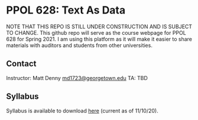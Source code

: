 # PPOL 628: Text As Data

NOTE THAT THIS REPO IS STILL UNDER CONSTRUCTION AND IS SUBJECT TO CHANGE. This github repo will serve as the course webpage for PPOL 628 for Spring 2021. I am using this platform as it will make it easier to share materials with auditors and students from other universities. 

## Contact

Instructor: Matt Denny <md1723@georgetown.edu> 
TA: TBD

## Syllabus
Syllabus is available to download [here](https://github.com/matthewjdenny/PPOL_628_Text_As_Data/blob/master/PPOL_628_Syllabus.pdf) (current as of 11/10/20).





